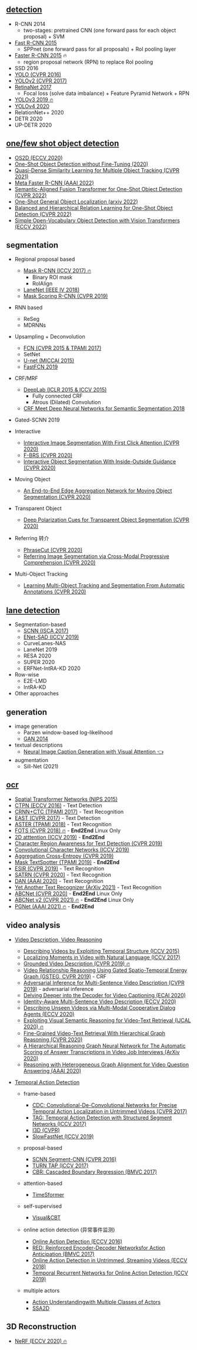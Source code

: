## [detection]({{site.machine-learning}}/ComputerVision/Detection/2023-03-04-detection.md)

- R-CNN 2014
  - two-stages: pretrained CNN (one forward pass for each object proposal) + SVM
- [Fast R-CNN 2015](/ComputerVision/Detection/fast-rcnn.md)
  - SPPnet (one forward pass for all proposals) + RoI pooling layer
- [Faster R-CNN 2015](ComputerVision/Detection/faster-rcnn.md) <span> &#128293;</span>
  - region proposal network (RPN) to replace RoI pooling
- SSD 2016
- [YOLO (CVPR 2016)](ComputerVision/Detection/yolo.md)
- [YOLOv2 (CVPR 2017)](ComputerVision/Detection/yolo.md)
- [RetinaNet 2017](ComputerVision/Detection/RetinaNet.md)
  - Focal loss (solve data imbalance) + Feature Pyramid Network + RPN
- [<span>YOLOv3 2019 &#128293;</span>](ComputerVision/Detection/yolo.md)
- [YOLOv4 2020](ComputerVision/Detection/yolo.md)
- RelationNet++ 2020
- DETR 2020
- UP-DETR 2020

## [one/few shot object detection](ComputerVision/OneFewShot/one-or-few-shot-object-detection.md)
- [OS2D (ECCV 2020)]()
- [One-Shot Object Detection without Fine-Tuning (2020)]()
- [Quasi-Dense Similarity Learning for Multiple Object Tracking (CVPR 2021)]()
- [Meta Faster R-CNN (AAAI 2022)]()
- [Semantic-Aligned Fusion Transformer for One-Shot Object Detection (CVPR 2022)]()
- [One-Shot General Object Localization (arxiv 2022)]()
- [Balanced and Hierarchical Relation Learning for One-Shot Object Detection (CVPR 2022)]()
- [Simple Open-Vocabulary Object Detection with Vision Transformers (ECCV 2022)]()

## **segmentation**
- Regional proposal based
  - [<span>Mask R-CNN (ICCV 2017) &#128293;</span>](ComputerVision/Segmentation/mask_rcnn.md)
    - Binary ROI mask
    - RoIAlign
  - [LaneNet (IEEE IV 2018)](https://arxiv.org/abs/1802.05591)
  - [Mask Scoring R-CNN (CVPR 2019)](https://ieeexplore.ieee.org/document/8953609)

- RNN based
  - ReSeg
  - MDRNNs

- Upsampling + Deconvolution
  - [FCN (CVPR 2015 & TPAMI 2017)](https://arxiv.org/abs/1605.06211v1)
  - SetNet
  - [U-net (MICCAI 2015)](https://drive.google.com/file/d/1GIOJgIe1BzChxoIWJyZq4G7EQOAE4OPY/view?usp=drivesdk)
  - [FastFCN 2019](https://drive.google.com/file/d/1wIo5dLL_Sn2Bxlo4cGx4YacONw1mJU6N/view?usp=drivesdk)

- CRF/MRF
  - [DeepLab (ICLR 2015 & ICCV 2015)](https://drive.google.com/file/d/1X0S9WRAzMTG0hQbaysdR60prPdhPRf9E/view?usp=drivesdk)
    - Fully connected CRF
    - Atrous (Dilated) Convolution
  - [CRF Meet Deep Neural Networks for Semantic Segmentation 2018](https://drive.google.com/file/d/1oQTA8xbPvoBV0IQbOnnBsKLZVocJieQg/view?usp=drivesdk)

- Gated-SCNN 2019

- Interactive
  - [Interactive Image Segmentation With First Click Attention (CVPR 2020)](https://openaccess.thecvf.com/content_CVPR_2020/papers/Lin_Interactive_Image_Segmentation_With_First_Click_Attention_CVPR_2020_paper.pdf)
  - [F-BRS (CVPR 2020)](https://ieeexplore.ieee.org/document/9156403)
  - [Interactive Object Segmentation With Inside-Outside Guidance (CVPR 2020)](https://ieeexplore.ieee.org/document/9157733)

- Moving Object
  - [An End-to-End Edge Aggregation Network for Moving Object Segmentation (CVPR 2020)](https://ieeexplore.ieee.org/document/9156405)

- Transparent Object
  - [Deep Polarization Cues for Transparent Object Segmentation (CVPR 2020)](https://ieeexplore.ieee.org/document/9156916)

- Referring 转介
  - [PhraseCut (CVPR 2020)](https://ieeexplore.ieee.org/document/9157191)
  - [Referring Image Segmentation via Cross-Modal Progressive Comprehension (CVPR 2020)](https://ieeexplore.ieee.org/document/9156414)
- Multi-Object Tracking
  - [Learning Multi-Object Tracking and Segmentation From Automatic Annotations (CVPR 2020)](https://ieeexplore.ieee.org/document/9157138)

## [**lane detection**](ComputerVision/LaneDetection/lane_detection.md)
- Segmentation-based
  - [SCNN (ISCA 2017)](ComputerVision/LaneDetection/scnn.md)
  - [ENet-SAD (ICCV 2019)](ComputerVision/LaneDetection/enet_sad.md)
  - CurveLanes-NAS
  - LaneNet 2019
  - RESA 2020
  - SUPER 2020
  - ERFNet-IntRA-KD 2020
- Row-wise
  - E2E-LMD
  - IntRA-KD
- Other approaches

## **generation**
- image generation
  - Parzen window-based log-likelihood
  - [GAN 2014](https://arxiv.org/abs/1406.2661)
- textual descriptions
  - [<span>Neural Image Caption Generation with Visual Attention &#x1F448;</span>](https://arxiv.org/abs/1502.03044)
- augmentation
  - Sill-Net (2021)

## [**ocr**](./ComputerVision/OCR/ocr.md)
- [Spatial Transformer Networks (NIPS 2015)](ComputerVision/OCR/spatial_transformer_networks.md)
- [CTPN (ECCV 2016)](ComputerVision/OCR/detecting_text_in_natural_image_with_connectionist_text_proposal_network.md) - Text Detection
- [CRNN+CTC (TPAMI 2017)](ComputerVision/OCR/crnn_ctc.md) - Text Recognition
- [EAST (CVPR 2017)](ComputerVision/OCR/EAST-an_efficient_and_accurate_scene_text_detector.md) - Text Detection
- [ASTER (TPAMI 2018)](ComputerVision/OCR/ASTER.md) - Text Recognition
- [FOTS (CVPR 2018) &#128293;](ComputerVision/OCR/fots_fast_oriented_text_spotting_with_a_unified_network.md) - **End2End** Linux Only 
- [2D atttention (ICCV 2019)](ComputerVision/OCR/towards_end-to-end_text_spotting_in_natural_scenes.md) - **End2End**
- [Character Region Awareness for Text Detection (CVPR 2019)]()
- [Convolutional Character Networks (ICCV 2019)](ComputerVision/OCR/convolutional_character_networks.md)
- [Aggregation Cross-Entropy (CVPR 2019)](ComputerVision/OCR/aggregation_cross-entropy_for_sequence_recognition.md)
- [Mask TextSpotter (TPAMI 2019)](ComputerVision/OCR/mask-textspotter.md) - **End2End**
- [ESIR (CVPR 2019)](ComputerVision/OCR/end-to-end_scene_text_recognition_via_iterative_image_rectification.md) - Text Recognition
- [SATRN (CVPR 2020)](ComputerVision/OCR/on_recognizing_texts_of_arbitrary_shapes_with_2D_self-attention.md) - Text Recognition
- [DAN (AAAI 2020)](ComputerVision/OCR/decoupled_attention_network_for_text_recognition.md) - Text Recognition
- [Yet Another Text Recognizer (ArXiv 2021)](ComputerVision/OCR/why_you_should_try_the_real_data_for_the_scene_text_recognition.md) - Text Recognition
- [ABCNet (CVPR 2020)](ComputerVision/OCR/ABCNet_real-time_scene_text_spotting_with_adaptive_bezier-curve_network.md) - **End2End** Linux Only
- [ABCNet v2 (CVPR 2021) &#128293;](ComputerVision/OCR/abcnet_v2.md) - **End2End** Linux Only
- [PGNet (AAAI 2021) &#128293;](ComputerVision/OCR/pgnet.md) - **End2End**


## **video analysis**
- [Video Description, Video Reasoning](ComputerVision/VideoAnalysis/video_description.md)
  - [Describing Videos by Exploiting Temporal Structure (ICCV 2015)](ComputerVision/VideoAnalysis/describing_videos_by_exploiting_temporal_structure.md)
  - [Localizing Moments in Video with Natural Language (ICCV 2017)]()
  - [<span>Grounded Video Description (CVPR 2019) &#128293;</span>](ComputerVision/VideoAnalysis/grounded_video_description.md)
  - [Video Relationship Reasoning Using Gated Spatio-Temporal Energy Graph (GSTEG, CVPR 2019)](video_relationship_reasoning_using_gated_spatio-temporal_energy_graph.md) - CRF
  - [Adversarial Inference for Multi-Sentence Video Description (CVPR 2019)](ComputerVision/VideoAnalysis/adversarial_inference_for_multi-sentence_video_description.md) - adversarial inference
  - [Delving Deeper into the Decoder for Video Captioning (ECAI 2020)](ComputerVision/VideoAnalysis/delving_deeper_into_the_decoder_for_video_captioning.md)
  - [Identity-Aware Multi-Sentence Video Description (ECCV 2020)](ComputerVision/VideoAnalysis/identity-aware_multi-sentence_video_description.md)
  - [Describing Unseen Videos via Multi-Modal Cooperative Dialog Agents (ECCV 2020)](ComputerVision/VideoAnalysis/describing_unseen_videos_via_multi_modal_cooperative_dialog_agents.md)
  - [<span>Exploiting Visual Semantic Reasoning for Video-Text Retrieval (IJCAL 2020) &#128293;</span>](ComputerVision/VideoAnalysis/exploiting_visual_semantic_reasoning_for_video-text_retrieval.md)
  - [Fine-Grained Video-Text Retrieval With Hierarchical Graph Reasoning (CVPR 2020)](ComputerVision/VideoAnalysis/fine-grained_video-text_retrieval_with_hierarchical_graph_reasoning.md)
  - [A Hierarchical Reasoning Graph Neural Network for The Automatic Scoring of Answer Transcriptions in Video Job Interviews (ArXiv 2020)](ComputerVision/VideoAnalysis/a_hierarchical_reasoning_graph_neural_network_for_the_automatic_scoring_of_answer_transcriptions_in_video_job_interviews.md)
  - [Reasoning with Heterogeneous Graph Alignment for Video Question Answering (AAAI 2020)](ComputerVision/VideoAnalysis/reasoning_with_heterogeneous_graph_alignment_for_video_question_answering.md)
  
- [Temporal Action Detection](ComputerVision/VideoAnalysis/temporal_action_detection.md)
  - frame-based
    - [CDC: Convolutional-De-Convolutional Networks for Precise Temporal Action Localization in Untrimmed Videos (CVPR 2017)]()
    - [TAG: Temporal Action Detection with Structured Segment Networks (ICCV 2017)]()
    - [I3D (CVPR)]( 2017https://zhuanlan.zhihu.com/p/84956905)
    - [SlowFastNet (ICCV 2019)](https://arxiv.org/pdf/1812.03982.pdf)
  - proposal-based
    - [SCNN Segment-CNN (CVPR 2016)](ComputerVision/VideoAnalysis/temporal_action_localization_in_untrimmed_videos_via_multi-stage_cnns.md)
    - [TURN TAP (ICCV 2017)](ComputerVision/VideoAnalysis/TURN-TAP.md)
    - [CBR: Cascaded Boundary Regression (BMVC 2017)](ComputerVision/VideoAnalysis/CBR_cascaded_boundary_regression.md)
  - attention-based
    - [TimeSformer](https://zhuanlan.zhihu.com/p/357848386)
  - self-supervised
    - [Visual&CBT](https://zhuanlan.zhihu.com/p/250477141)
  - online action detection (异常事件监测)
    - [Online Action Detection (ECCV 2016)](ComputerVision/VideoAnalysis/online_action_detection.md)
    - [RED: Reinforced Encoder-Decoder Networksfor Action Anticipation (BMVC 2017)](ComputerVision/VideoAnalysis/RED.md)
    - [Online Action Detection in Untrimmed, Streaming Videos (ECCV 2018)]()
    - [Temporal Recurrent Networks for Online Action Detection (ICCV 2019)](ComputerVision/VideoAnalysis/temporal_recurrent_networks_for_online_action_detection.md)

  - multiple actors
    - [Action Understandingwith Multiple Classes of Actors](https://drive.google.com/file/d/1ta4UmPSjyjzC7mJCp2AldvMs-uh42NMU/view?usp=drivesdk)
    - [SSA2D](https://www.crcv.ucf.edu/wp-content/uploads/2020/12/Projects_Single-shot-actor-action-detection-in-videos.pdf)

## 3D Reconstruction
- [<span>NeRF (ECCV 2020) &#128293;</span>](https://www.matthewtancik.com/nerf)
<!-- [link]({{ site.url }}/assets/html/machine_learning.html) -->
